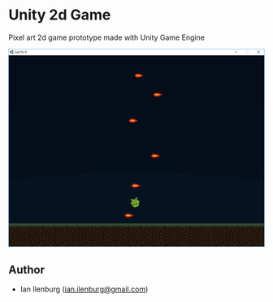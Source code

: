 # Unity 2d Game
Pixel art 2d game prototype made with Unity Game Engine

![Game Image](game.png)

## Author

- Ian Ilenburg (ian.ilenburg@gmail.com)